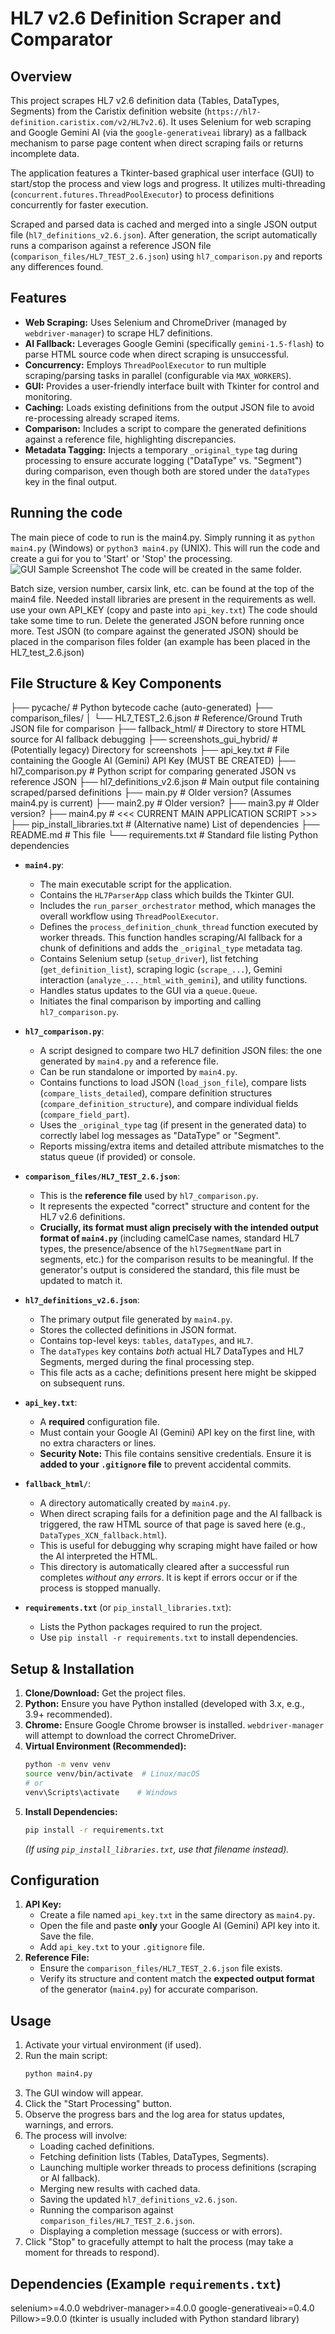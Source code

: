 # HL7 v2.6 Definition Scraper and Comparator

## Overview

This project scrapes HL7 v2.6 definition data (Tables, DataTypes, Segments) from the Caristix definition website (`https://hl7-definition.caristix.com/v2/HL7v2.6`). It uses Selenium for web scraping and Google Gemini AI (via the `google-generativeai` library) as a fallback mechanism to parse page content when direct scraping fails or returns incomplete data.

The application features a Tkinter-based graphical user interface (GUI) to start/stop the process and view logs and progress. It utilizes multi-threading (`concurrent.futures.ThreadPoolExecutor`) to process definitions concurrently for faster execution.

Scraped and parsed data is cached and merged into a single JSON output file (`hl7_definitions_v2.6.json`). After generation, the script automatically runs a comparison against a reference JSON file (`comparison_files/HL7_TEST_2.6.json`) using `hl7_comparison.py` and reports any differences found.

## Features

*   **Web Scraping:** Uses Selenium and ChromeDriver (managed by `webdriver-manager`) to scrape HL7 definitions.
*   **AI Fallback:** Leverages Google Gemini (specifically `gemini-1.5-flash`) to parse HTML source code when direct scraping is unsuccessful.
*   **Concurrency:** Employs `ThreadPoolExecutor` to run multiple scraping/parsing tasks in parallel (configurable via `MAX_WORKERS`).
*   **GUI:** Provides a user-friendly interface built with Tkinter for control and monitoring.
*   **Caching:** Loads existing definitions from the output JSON file to avoid re-processing already scraped items.
*   **Comparison:** Includes a script to compare the generated definitions against a reference file, highlighting discrepancies.
*   **Metadata Tagging:** Injects a temporary `_original_type` tag during processing to ensure accurate logging ("DataType" vs. "Segment") during comparison, even though both are stored under the `dataTypes` key in the final output.


## Running the code 
The main piece of code to run is the main4.py. Simply running it as ```python main4.py``` (Windows) or ```python3 main4.py``` (UNIX). 
This will run the code and create a gui for you to 'Start' or 'Stop' the processing. 
![GUI Sample Screenshot](README_IMAGES/GUI_SAMPLE.png "Sample GUI")
The code will be created in the same folder. 

Batch size, version number, carsix link, etc. can be found at the top of the main4 file.
Needed install libraries are present in the requirements as well. 
use your own API_KEY (copy and paste into ```api_key.txt```)
The code should take some time to run. Delete the generated JSON before running once more.
Test JSON (to compare against the generated JSON) should be placed in the comparison files folder (an example has been placed in the HL7_test_2.6.json)

## File Structure & Key Components
├── pycache/ # Python bytecode cache (auto-generated)
├── comparison_files/
│ └── HL7_TEST_2.6.json # Reference/Ground Truth JSON file for comparison
├── fallback_html/ # Directory to store HTML source for AI fallback debugging
├── screenshots_gui_hybrid/ # (Potentially legacy) Directory for screenshots
├── api_key.txt # File containing the Google AI (Gemini) API Key (MUST BE CREATED)
├── hl7_comparison.py # Python script for comparing generated JSON vs reference JSON
├── hl7_definitions_v2.6.json # Main output file containing scraped/parsed definitions
├── main.py # Older version? (Assumes main4.py is current)
├── main2.py # Older version?
├── main3.py # Older version?
├── main4.py # <<< CURRENT MAIN APPLICATION SCRIPT >>>
├── pip_install_libraries.txt # (Alternative name) List of dependencies
├── README.md # This file
└── requirements.txt # Standard file listing Python dependencies

*   **`main4.py`**:
    *   The main executable script for the application.
    *   Contains the `HL7ParserApp` class which builds the Tkinter GUI.
    *   Includes the `run_parser_orchestrator` method, which manages the overall workflow using `ThreadPoolExecutor`.
    *   Defines the `process_definition_chunk_thread` function executed by worker threads. This function handles scraping/AI fallback for a chunk of definitions and adds the `_original_type` metadata tag.
    *   Contains Selenium setup (`setup_driver`), list fetching (`get_definition_list`), scraping logic (`scrape_...`), Gemini interaction (`analyze_..._html_with_gemini`), and utility functions.
    *   Handles status updates to the GUI via a `queue.Queue`.
    *   Initiates the final comparison by importing and calling `hl7_comparison.py`.

*   **`hl7_comparison.py`**:
    *   A script designed to compare two HL7 definition JSON files: the one generated by `main4.py` and a reference file.
    *   Can be run standalone or imported by `main4.py`.
    *   Contains functions to load JSON (`load_json_file`), compare lists (`compare_lists_detailed`), compare definition structures (`compare_definition_structure`), and compare individual fields (`compare_field_part`).
    *   Uses the `_original_type` tag (if present in the generated data) to correctly label log messages as "DataType" or "Segment".
    *   Reports missing/extra items and detailed attribute mismatches to the status queue (if provided) or console.

*   **`comparison_files/HL7_TEST_2.6.json`**:
    *   This is the **reference file** used by `hl7_comparison.py`.
    *   It represents the expected "correct" structure and content for the HL7 v2.6 definitions.
    *   **Crucially, its format must align precisely with the intended output format of `main4.py`** (including camelCase names, standard HL7 types, the presence/absence of the `hl7SegmentName` part in segments, etc.) for the comparison results to be meaningful. If the generator's output is considered the standard, this file must be updated to match it.

*   **`hl7_definitions_v2.6.json`**:
    *   The primary output file generated by `main4.py`.
    *   Stores the collected definitions in JSON format.
    *   Contains top-level keys: `tables`, `dataTypes`, and `HL7`.
    *   The `dataTypes` key contains *both* actual HL7 DataTypes and HL7 Segments, merged during the final processing step.
    *   This file acts as a cache; definitions present here might be skipped on subsequent runs.

*   **`api_key.txt`**:
    *   A **required** configuration file.
    *   Must contain your Google AI (Gemini) API key on the first line, with no extra characters or lines.
    *   **Security Note:** This file contains sensitive credentials. Ensure it is **added to your `.gitignore` file** to prevent accidental commits.

*   **`fallback_html/`**:
    *   A directory automatically created by `main4.py`.
    *   When direct scraping fails for a definition page and the AI fallback is triggered, the raw HTML source of that page is saved here (e.g., `DataTypes_XCN_fallback.html`).
    *   This is useful for debugging why scraping might have failed or how the AI interpreted the HTML.
    *   This directory is automatically cleared after a successful run completes *without any errors*. It is kept if errors occur or if the process is stopped manually.

*   **`requirements.txt`** (or `pip_install_libraries.txt`):
    *   Lists the Python packages required to run the project.
    *   Use `pip install -r requirements.txt` to install dependencies.

## Setup & Installation

1.  **Clone/Download:** Get the project files.
2.  **Python:** Ensure you have Python installed (developed with 3.x, e.g., 3.9+ recommended).
3.  **Chrome:** Ensure Google Chrome browser is installed. `webdriver-manager` will attempt to download the correct ChromeDriver.
4.  **Virtual Environment (Recommended):**
    ```bash
    python -m venv venv
    source venv/bin/activate  # Linux/macOS
    # or
    venv\Scripts\activate    # Windows
    ```
5.  **Install Dependencies:**
    ```bash
    pip install -r requirements.txt
    ```
    *(If using `pip_install_libraries.txt`, use that filename instead).*

## Configuration

1.  **API Key:**
    *   Create a file named `api_key.txt` in the same directory as `main4.py`.
    *   Open the file and paste **only** your Google AI (Gemini) API key into it. Save the file.
    *   Add `api_key.txt` to your `.gitignore` file.
2.  **Reference File:**
    *   Ensure the `comparison_files/HL7_TEST_2.6.json` file exists.
    *   Verify its structure and content match the **expected output format** of the generator (`main4.py`) for accurate comparison.

## Usage

1.  Activate your virtual environment (if used).
2.  Run the main script:
    ```bash
    python main4.py
    ```
3.  The GUI window will appear.
4.  Click the "Start Processing" button.
5.  Observe the progress bars and the log area for status updates, warnings, and errors.
6.  The process will involve:
    *   Loading cached definitions.
    *   Fetching definition lists (Tables, DataTypes, Segments).
    *   Launching multiple worker threads to process definitions (scraping or AI fallback).
    *   Merging new results with cached data.
    *   Saving the updated `hl7_definitions_v2.6.json`.
    *   Running the comparison against `comparison_files/HL7_TEST_2.6.json`.
    *   Displaying a completion message (success or with errors).
7.  Click "Stop" to gracefully attempt to halt the process (may take a moment for threads to respond).

## Dependencies (Example `requirements.txt`)
selenium>=4.0.0
webdriver-manager>=4.0.0
google-generativeai>=0.4.0
Pillow>=9.0.0
(tkinter is usually included with Python standard library)

